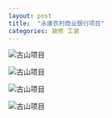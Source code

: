 ```yaml
---
layout: post
title:  "永康农村商业银行项目"
categories: 装修 工装
---
```


![古山项目](http://o9ipe2lpu.bkt.clouddn.com/%E5%8F%A4%E5%B1%B14.jpg)

![古山项目](http://o9ipe2lpu.bkt.clouddn.com/%E5%8F%A4%E5%B1%B15.jpg)

![古山项目](http://o9ipe2lpu.bkt.clouddn.com/%E5%8F%A4%E5%B1%B16.jpg)

![古山项目](http://o9ipe2lpu.bkt.clouddn.com/%E5%8F%A4%E5%B1%B19.2.jpg)
